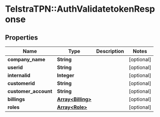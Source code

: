 # TelstraTPN::AuthValidatetokenResponse

## Properties
Name | Type | Description | Notes
------------ | ------------- | ------------- | -------------
**company_name** | **String** |  | [optional] 
**userid** | **String** |  | [optional] 
**internalid** | **Integer** |  | [optional] 
**customerid** | **String** |  | [optional] 
**customer_account** | **String** |  | [optional] 
**billings** | [**Array&lt;Billing&gt;**](Billing.md) |  | [optional] 
**roles** | [**Array&lt;Role&gt;**](Role.md) |  | [optional] 


